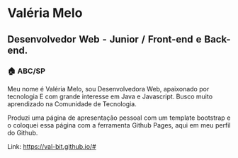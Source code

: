 <h1 align="justify"> Valéria Melo</h1>
<h2 align="justify"> Desenvolvedor Web - Junior / Front-end e Back-end.</h2>

<h3 align="justify"> 🏠 ABC/SP</h3

 <p align="justify"> Meu nome é Valéria Melo, sou Desenvolvedora Web, apaixonado por tecnologia E com grande interesse em Java e Javascript. Busco muito aprendizado na Comunidade de Tecnologia. </p>


<p align="justify"> Produzi uma página de apresentação pessoal com um template bootstrap e o 
coloquei essa página com a ferramenta Github Pages, aqui em meu perfil do Github. </p>

Link: https://val-bit.github.io/#
